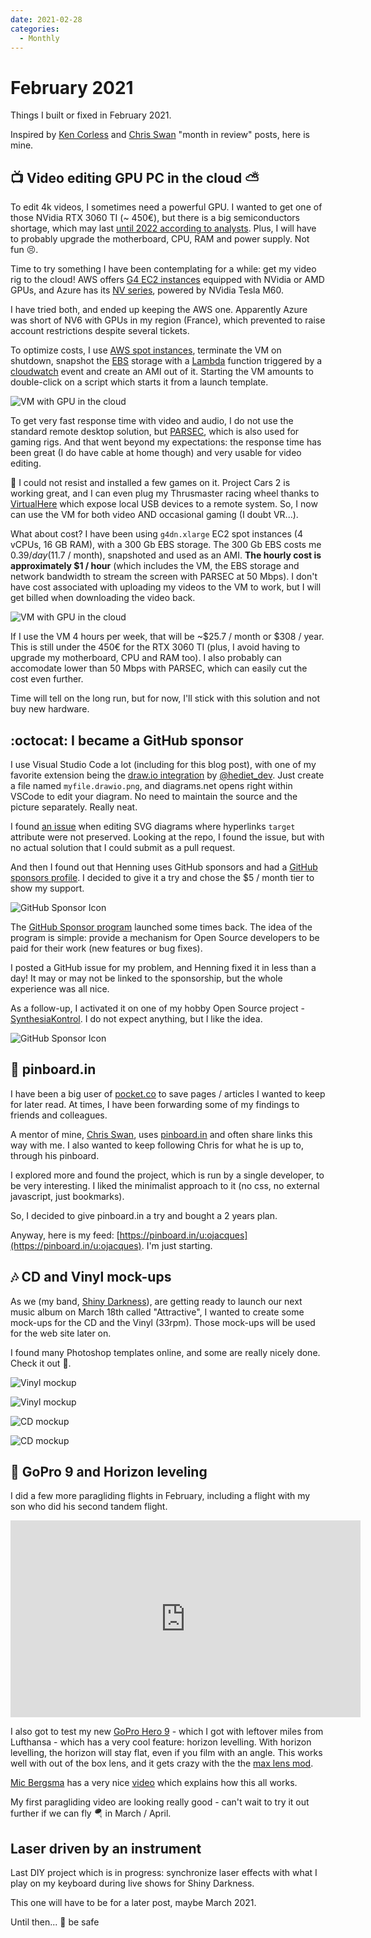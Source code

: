```yaml
---
date: 2021-02-28
categories:
  - Monthly
---
```


# February 2021

Things I built or fixed in February 2021.

<!-- more -->

Inspired by [Ken Corless](https://www.linkedin.com/in/kencorless/) and [Chris Swan](https://blog.thestateofme.com/) "month in review" posts, here is mine.

## 📺 Video editing GPU PC in the cloud ⛅

To edit 4k videos, I sometimes need a powerful GPU. I wanted to get one of those NVidia RTX 3060 TI (~ 450€), but there is a big semiconductors shortage, which may last [until 2022 according to analysts](https://www.marketwatch.com/story/worldwide-chip-shortage-expected-to-last-into-next-year-and-thats-good-news-for-semiconductor-stocks-11614020156). 
Plus, I will have to probably upgrade the motherboard, CPU, RAM and power supply. Not fun 😣.

Time to try something I have been contemplating for a while: get my video rig to the cloud! AWS offers [G4 EC2 instances](https://aws.amazon.com/ec2/instance-types/g4/) equipped with NVidia or AMD GPUs, and Azure has its [NV series](https://docs.microsoft.com/en-us/azure/virtual-machines/nv-series), powered by NVidia Tesla M60.

I have tried both, and ended up keeping the AWS one. Apparently Azure was short of NV6 with GPUs in my region (France), which prevented to raise account restrictions despite several tickets.

To optimize costs, I use [AWS spot instances](https://aws.amazon.com/ec2/spot/), terminate the VM on shutdown, snapshot the [EBS](https://aws.amazon.com/ebs/) storage with a [Lambda](https://aws.amazon.com/lambda) function triggered by a [cloudwatch](https://aws.amazon.com/cloudwatch/) event and create an AMI out of it.
Starting the VM amounts to double-click on a script which starts it from a launch template.

![VM with GPU in the cloud](assets/202102-gpu-cloud.drawio.png)

To get very fast response time with video and audio, I do not use the standard remote desktop solution, but [PARSEC](https://parsec.app/), which is also used for gaming rigs. And that went beyond my expectations: the response time has been great (I do have cable at home though) and very usable for video editing.

🤫 I could not resist and installed a few games on it. Project Cars 2 is working great, and I can even plug my Thrusmaster racing wheel thanks to [VirtualHere](https://virtualhere.com/) which expose local USB devices to a remote system. So, I now can use the VM for both video AND occasional gaming (I doubt VR...).

What about cost? I have been using `g4dn.xlarge` EC2 spot instances (4 vCPUs, 16 GB RAM), with a 300 Gb EBS storage. The 300 Gb EBS costs me $0.39/day ($11.7 / month), snapshoted and used as an AMI. **The hourly cost is approximately $1 / hour** (which includes the VM, the EBS storage and network bandwidth to stream the screen with PARSEC at 50 Mbps). I don't have cost associated with uploading my videos to the VM to work, but I will get billed when downloading the video back.

![VM with GPU in the cloud](assets/202102-gpu-cost.jpg)

If I use the VM 4 hours per week, that will be ~$25.7 / month or $308 / year. This is still under the 450€ for the RTX 3060 TI (plus, I avoid having to upgrade my motherboard, CPU and RAM too). I also probably can accomodate lower than 50 Mbps with PARSEC, which can easily cut the cost even further.

Time will tell on the long run, but for now, I'll stick with this solution and not buy new hardware.

## :octocat: I became a GitHub sponsor 

I use Visual Studio Code a lot (including for this blog post), with one of my favorite extension being the [draw.io integration](https://marketplace.visualstudio.com/items?itemName=hediet.vscode-drawio) by [@hediet_dev](https://twitter.com/hediet_dev). Just create a file named `myfile.drawio.png`, and diagrams.net opens right within VSCode to edit your diagram. No need to maintain the source and the picture separately. Really neat.

I found [an issue](https://github.com/hediet/vscode-drawio/issues/204) when editing SVG diagrams where hyperlinks `target` attribute were not preserved. Looking at the repo, I found the issue, but with no actual solution that I could submit as a pull request.

And then I found out that Henning uses GitHub sponsors and had a [GitHub sponsors profile](https://github.com/sponsors/hediet). I decided to give it a try and chose the $5 / month tier to show my support.

![GitHub Sponsor Icon](assets/202102-gh-sponsors2.jpg)

The [GitHub Sponsor program](https://github.com/sponsors) launched some times back. The idea of the program is simple: provide a mechanism for Open Source developers to be paid for their work (new features or bug fixes).

I posted a GitHub issue for my problem, and Henning fixed it in less than a day! It may or may not be linked to the sponsorship, but the whole experience was all nice.

As a follow-up, I activated it on one of my hobby Open Source project - [SynthesiaKontrol](https://github.com/ojacques/SynthesiaKontrol). I do not expect anything, but I like the idea.

![GitHub Sponsor Icon](assets/202102-gh-sponsors3.jpg)

## 📌 pinboard.in

I have been a big user of [pocket.co](http://pocket.co/) to save pages / articles I wanted to keep for later read. At times, I have been forwarding some of my findings to friends and colleagues.

A mentor of mine, [Chris Swan](https://twitter.com/cpswan), uses [pinboard.in](https://pinboard.in/tour/) and often share links this way with me. I also wanted to keep following Chris for what he is up to, through his pinboard.

I explored more and found the project, which is run by a single developer, to be very interesting. I liked the minimalist approach to it (no css, no external javascript, just bookmarks).

So, I decided to give pinboard.in a try and bought a 2 years plan.

Anyway, here is my feed: [https://pinboard.in/u:ojacques](https://pinboard.in/u:ojacques). I'm just starting.

## 🎶 CD and Vinyl mock-ups

As we (my band, [Shiny Darkness](http://shinydarkness.com/)), are getting ready to launch
our next music album on March 18th called "Attractive", I wanted to create some mock-ups
for the CD and the Vinyl (33rpm). Those mock-ups will be used for the web site later on.

I found many Photoshop templates online, and some are really nicely done. Check it out 👀.

![Vinyl mockup](assets/202102-cd-mockup%20(1).jpg)

![Vinyl mockup](assets/202102-cd-mockup%20(2).jpg)

![CD mockup](assets/202102-cd-mockup%20(3).jpg)

![CD mockup](assets/202102-cd-mockup%20(4).jpg)

## 🎥 GoPro 9 and Horizon leveling

I did a few more paragliding flights in February, including a flight with my son who did his second tandem flight.

<iframe width="560" height="315" src="https://www.youtube.com/embed/qe-xSiVH36w" frameborder="0" allow="accelerometer; autoplay; clipboard-write; encrypted-media; gyroscope; picture-in-picture" allowfullscreen></iframe>

I also got to test my new [GoPro Hero 9](https://gopro.com/en/us/shop/cameras/hero9-black/CHDHX-901-master.html) - which I got with leftover miles from Lufthansa - which has a very cool feature: horizon levelling. With horizon levelling, the horizon will stay flat, even if you film with an angle. This works well with out of the box lens, and it gets crazy with the the [max lens mod](https://gopro.com/en/us/shop/mounts-accessories/hero9-black-max-lens-mod/ADWAL-001.html).

[Mic Bergsma]([https](https://www.youtube.com/channel/UCTs-d2DgyuJVRICivxe2Ktg)) has a very nice [video](https://www.youtube.com/watch?v=q0SqQsJ8LDs) which explains how this all works.

My first paragliding video are looking really good - can't wait to try it out further if we can fly 🪂 in March / April.

## Laser driven by an instrument

Last DIY project which is in progress: synchronize laser effects with what I play on my keyboard during live shows for Shiny Darkness.

This one will have to be for a later post, maybe March 2021.

Until then... 👋 be safe
